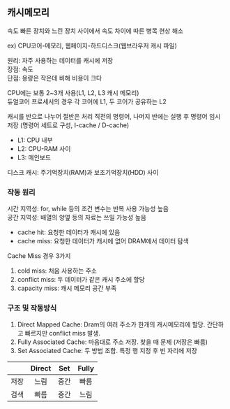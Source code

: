 ## 캐시메모리

속도 빠른 장치와 느린 장치 사이에서 속도 차이에 따른 병목 현상 해소

ex) CPU코어-메모리, 웹페이지-하드디스크(웹브라우저 캐시 파일)

원리: 자주 사용하는 데이터를 캐시에 저장<br>
장점: 속도<br>
단점: 용량은 작은데 비해 비용이 크다

CPU에는 보통 2~3개 사용(L1, L2, L3 캐시 메모리)<br>듀얼코어 프로세서의 경우 각 코어에 L1, 두 코어가 공유하는 L2

캐시를 반으로 나누어 절반은 처리 직전의 명령어, 나머지 반에는 실행 후 명령어 임시 저장 (명령어 세트로 구성, I-cache / D-cache)

- L1: CPU 내부
- L2: CPU-RAM 사이
- L3: 메인보드
  
디스크 캐시: 주기억장치(RAM)과 보조기억장치(HDD) 사이

### 작동 원리

시간 지역성: for, while 등의 조건 변수는 반복 사용 가능성 높음<br>
공간 지역성: 배열의 양옆 등의 자료는 쓰일 가능성 높음

- cache hit: 요청한 데이터가 캐시에 있음
- cache miss: 요청한 데이터가 캐시에 없어 DRAM에서 데이터 탐색

Cache Miss 경우 3가지

1. cold miss: 처음 사용하는 주소
2. conflict miss: 두 데이터가 같은 캐시 주소에 할당
3. capacity miss: 캐시 메모리 공간 부족

### 구조 및 작동방식

1. Direct Mapped Cache: Dram의 여러 주소가 한개의 캐시메모리에 할당. 간단하고 빠르지만 conflict miss 발생.
2. Fully Associated Cache: 마음대로 주소 저장. 찾을 때 문제 (저장은 빠름)
3. Set Associated Cache: 두 방법 조합. 특정 행 지정 후 빈 자리에 저장

|       | Direct |  Set  | Fully |
| :---: | :----: | :---: | :---: |
| 저장  |  느림  | 중간  | 빠름  |
| 검색  |  빠름  | 중간  | 느림  |
